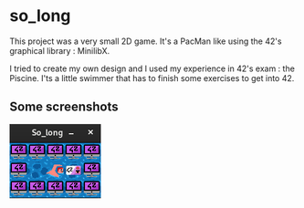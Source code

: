 # so_long

This project was a very small 2D game. It's a PacMan like using the 42's graphical library : MinilibX.

I tried to create my own design and I used my experience in 42's exam : the Piscine. I'ts a little swimmer that has to finish some exercises to get into 42.

## Some screenshots

![My Image](images/so_long_little_screenshot.png)
